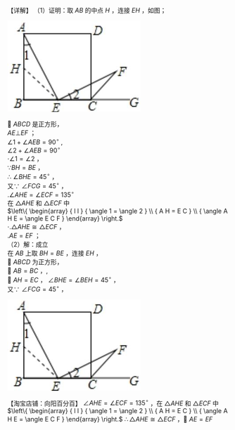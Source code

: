 【详解】
（1）证明：取 $A B$ 的中点 $H$ ，连接 $E H$ ，如图；

![](<../../qs_image_DB/专题1-1_一网打尽全等三角形模型_·十个模型（解析版）/44a99278947b38b1a7d1af77a00443a5d8773ffd673e3b3eeb3728548dca825b.jpg>)

 $A B C D$ 是正方形，  
$A E \bot E F$ ；  
$\angle 1 + \angle A E B = 9 0 ^ { \circ }$ ,  
$\angle 2 + \angle A E B = 9 0 ^ { \circ }$   
$\cdot \angle 1 = \angle 2$ ，  
$\because B H = B E$ ，  
∴ $\angle B H E = 4 5 ^ { \circ }$ ，  
又∵ $\angle F C G = 4 5 ^ { \circ }$ ，  
$. \angle A H E = \angle E C F = 1 3 5 ^ { \circ }$   
在 $\triangle A H E$ 和 $\triangle E C F$ 中  
$\left\{ \begin{array} { l l } { \angle 1 = \angle 2 } \\ { A H = E C } \\ { \angle A H E = \angle E C F } \end{array} \right.$   
$\cdot . \triangle A H E \cong \triangle E C F$ ，  
$. A E = E F$ ；  
（2）解：成立  
在 $A B$ 上取 $B H = B E$ ，连接 $E H$ ，  
 $A B C D$ 为正方形，  
 $A B = B C$ ，,  
 $A H = E C$ ， $\angle B H E = \angle B E H = 4 5 ^ { \circ }$ ，  
又∵ $\angle F C G = 4 5 ^ { \circ }$ ，

![](<../../qs_image_DB/专题1-1_一网打尽全等三角形模型_·十个模型（解析版）/a8071699fb4028cfb4bb3042b8751bfc3fc1a0b2a7a628528863f40609fc51d0.jpg>)

【淘宝店铺：向阳百分百】 $\angle A H E = \angle E C F = 1 3 5 ^ { \circ }$ ，在 $\triangle A H E$ 和 $\triangle E C F$ 中$\left\{ \begin{array} { l l } { \angle 1 = \angle 2 } \\ { A H = E C } \\ { \angle A H E = \angle E C F } \end{array} \right.$ $\therefore \triangle A H E \cong \triangle E C F$ ， $A E = E F$

